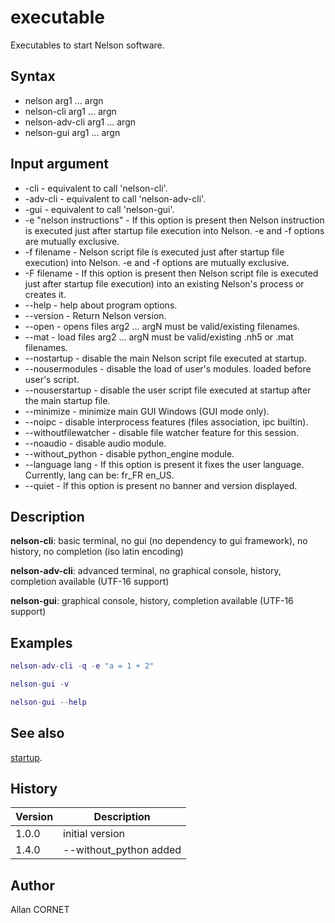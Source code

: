 # executable

Executables to start Nelson software.

## Syntax

- nelson arg1 ... argn
- nelson-cli arg1 ... argn
- nelson-adv-cli arg1 ... argn
- nelson-gui arg1 ... argn

## Input argument

- -cli - equivalent to call 'nelson-cli'.
- -adv-cli - equivalent to call 'nelson-adv-cli'.
- -gui - equivalent to call 'nelson-gui'.
- -e "nelson instructions" - If this option is present then Nelson instruction is executed just after startup file execution into Nelson. -e and -f options are mutually exclusive.
- -f filename - Nelson script file is executed just after startup file execution) into Nelson. -e and -f options are mutually exclusive.
- -F filename - If this option is present then Nelson script file is executed just after startup file execution) into an existing Nelson's process or creates it.
- --help - help about program options.
- --version - Return Nelson version.
- --open - opens files arg2 ... argN must be valid/existing filenames.
- --mat - load files arg2 ... argN must be valid/existing .nh5 or .mat filenames.
- --nostartup - disable the main Nelson script file executed at startup.
- --nousermodules - disable the load of user's modules. loaded before user's script.
- --nouserstartup - disable the user script file executed at startup after the main startup file.
- --minimize - minimize main GUI Windows (GUI mode only).
- --noipc - disable interprocess features (files association, ipc builtin).
- --withoutfilewatcher - disable file watcher feature for this session.
- --noaudio - disable audio module.
- --without_python - disable python_engine module.
- --language lang - If this option is present it fixes the user language. Currently, lang can be: fr_FR en_US.
- --quiet - If this option is present no banner and version displayed.

## Description

  <p><b>nelson-cli</b>: basic terminal, no gui (no dependency to gui framework), no history, no completion (iso latin encoding)</p>
  <p><b>nelson-adv-cli</b>: advanced terminal, no graphical console, history, completion available (UTF-16 support)</p>
  <p><b>nelson-gui</b>: graphical console, history, completion available (UTF-16 support)</p>

## Examples

```matlab
nelson-adv-cli -q -e "a = 1 + 2"
```

```matlab
nelson-gui -v
```

```matlab
nelson-gui --help
```

## See also

[startup](startup.md).

## History

| Version | Description            |
| ------- | ---------------------- |
| 1.0.0   | initial version        |
| 1.4.0   | --without_python added |

## Author

Allan CORNET
